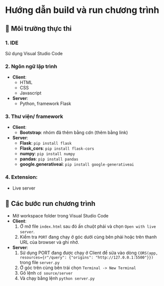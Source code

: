 # Hướng dẫn build và run chương trình
## 📌 Môi trường thực thi
### 1. IDE
Sử dụng Visual Studio Code
### 2. Ngôn ngữ lập trình
- **Client**:
    - HTML
    - CSS
    - Javascript
- **Server**:
    - Python, framework Flask
### 3. Thư viện/ framework
- **Client**:
    - **Bootstrap**: nhóm đã thêm bằng cdn (thêm bằng link)
- **Server**:
    - **Flask**: `pip install flask`
    - **Flask_cors**: `pip install flask-cors`
    - **numpy**: `pip install numpy`
    - **pandas**: `pip install pandas`
    - **google.generativeai**: `pip install google-generativeai`
### 4. Extension:
- Live server
## 📌 Các bước run chương trình
- Mở workspace folder trong Visual Studio Code
- **Client**:
    1. Ở mở file `index.html` sau đó ấn chuột phải và chọn `Open with live server`.
    2. Kiểm tra `PORT` đang chạy ở góc dưới cùng bên phải hoặc trên thanh URL của browser và ghi nhớ.
- **Server**:
    1. Sử dụng PORT đang được chạy ở Client để sửa vào dòng `CORS(app, resources={r"/query": {"origins": "http://127.0.0.1:5500"}})` trong file `server.py`
    1. Ở góc trên cùng bên trái chọn `Terminal -> New Terminal`
    2. Gõ lệnh `cd source/server`
    3. Và chạy bằng lệnh `python server.py`